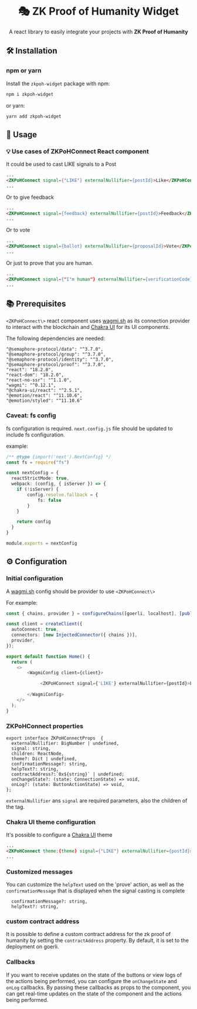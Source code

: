 <p align="center">
    <h1 align="center">
         🎭 ZK Proof of Humanity Widget
    </h1>
</p>

<p style="text-align:center;">
A react library to easily integrate your projects with <b>ZK Proof of Humanity</b> 
</p>

## 🛠 Installation
### npm or yarn

Install the `zkpoh-widget` package with npm:

```bash
npm i zkpoh-widget
```

or yarn:

```bash
yarn add zkpoh-widget
```
## 📜 Usage

### 💡 Use cases of ZKPoHConnect React component

It could be used to cast LIKE signals to a Post
```html
...
<ZKPoHConnect signal={'LIKE'} externalNullifier={postId}>Like</ZKPoHConnect>
...
```
Or to give feedback

```html
...
<ZKPoHConnect signal={feedback} externalNullifier={postId}>Feedback</ZKPoHConnect>
...
```

Or to vote

```html
...
<ZKPoHConnect signal={ballot} externalNullifier={proposalId}>Vote</ZKPoHConnect>
...
```

Or just to prove that you are human.

```html
...
<ZKPoHConnect signal={"I'm human"} externalNullifier={verificationCode}>Prove</ZKPoHConnect>
...
```

## 📚 Prerequisites

`<ZKPoHConnect\>` react component uses [wagmi.sh](https://wagmi.sh/) as its connection provider to interact with the blockchain and [Chakra UI](https://chakra-ui.com/) for its UI components.

The following dependencies are needed:

```
"@semaphore-protocol/data": "^3.7.0",
"@semaphore-protocol/group": "^3.7.0",
"@semaphore-protocol/identity": "^3.7.0",
"@semaphore-protocol/proof": "^3.7.0",
"react": "18.2.0",
"react-dom": "18.2.0",
"react-no-ssr": "^1.1.0",
"wagmi": "^0.12.1",
"@chakra-ui/react": "^2.5.1",
"@emotion/react": "^11.10.6",
"@emotion/styled": "^11.10.6"
```
### Caveat: fs config

fs configuration is required. `next.config.js` file should be updated to include fs configuration.

example:

```typescript
/** @type {import('next').NextConfig} */
const fs = require("fs")

const nextConfig = {
  reactStrictMode: true,
  webpack: (config, { isServer }) => {
    if (!isServer) {
        config.resolve.fallback = {
            fs: false
        }
    }

    return config
  }
}

module.exports = nextConfig

```

## ⚙️ Configuration
### Initial configuration

A [wagmi.sh](https://wagmi.sh/) config should be provider to use `<ZKPoHConnect\>` 

For example: 

```typescript
const { chains, provider } = configureChains([goerli, localhost], [publicProvider()]);

const client = createClient({
  autoConnect: true,
  connectors: [new InjectedConnector({ chains })],
  provider,
});

export default function Home() {
  return (
    <>
        <WagmiConfig client={client}>

             <ZKPoHConnect signal={'LIKE'} externalNullifier={postId}>Like</ZKPoHConnect>
        
        </WagmiConfig>
    </>
  );
}

```

###  ZKPoHConnect properties

```
export interface ZKPoHConnectProps  {
  externalNullifier: BigNumber | undefined,
  signal: string,
  children: ReactNode,
  theme?: Dict | undefined,
  confirmationMessage?: string,
  helpText?: string,
  contractAddress?:`0x${string}` | undefined;
  onChangeState?: (state: ConnectionState) => void,
  onLog?: (state: ButtonActionState) => void,
};
```

`externalNullifier` ans `signal` are required parameters, also the children of the tag. 


### Chakra UI theme configuration

It's possible to configure a [Chakra UI](https://chakra-ui.com/) theme

```html
...
<ZKPoHConnect theme:{theme} signal={'LIKE'} externalNullifier={postId}>Like</ZKPoHConnect>
...
```

### Customized messages

You can customize the `helpText` used on the 'prove' action, as well as the `confirmationMessage` that is displayed when the signal casting is complete

```
  confirmationMessage?: string,
  helpText?: string,
```
### custom contract address

It is possible to define a custom contract address for the zk proof of humanity by setting the `contractAddress` property. By default, it is set to the deployment on goerli.

### Callbacks

If you want to receive updates on the state of the buttons or view logs of the actions being performed, you can configure the `onChangeState` and `onLog` callbacks. By passing these callbacks as props to the <ZKPoHConnect> component, you can get real-time updates on the state of the component and the actions being performed.
